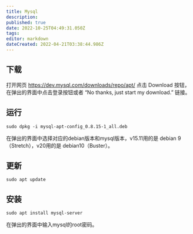 ```yaml
---
title: Mysql
description: 
published: true
date: 2022-10-25T04:49:31.050Z
tags: 
editor: markdown
dateCreated: 2022-04-21T03:38:44.986Z
---
```


## 下载

打开网页 <https://dev.mysql.com/downloads/repo/apt/> 点击 Download 按钮，在弹出的界面中点击登录按钮或者 “No thanks, just start my download.” 链接。

## 运行

````
sudo dpkg -i mysql-apt-config_0.8.15-1_all.deb
````

在弹出的界面中选择对应的debian版本和mysql版本，v15.11用的是 debian 9 （Stretch），v20用的是 debian10（Buster）。

## 更新

````
sudo apt update
````

## 安装

````
sudo apt install mysql-server
````

在弹出的界面中输入mysql的root密码。
